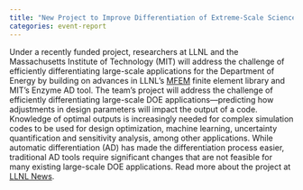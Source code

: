 ```yaml
---
title: "New Project to Improve Differentiation of Extreme-Scale Science Applications"
categories: event-report
---
```


Under a recently funded project, researchers at LLNL and the Massachusetts Institute of Technology (MIT) will address the challenge of efficiently differentiating large-scale applications for the Department of Energy by building on advances in LLNL’s [MFEM](https://mfem.org/) finite element library and MIT’s Enzyme AD tool. The team’s project will address the challenge of efficiently differentiating large-scale DOE applications—predicting how adjustments in design parameters will impact the output of a code. Knowledge of optimal outputs is increasingly needed for complex simulation codes to be used for design optimization, machine learning, uncertainty quantification and sensitivity analysis, among other applications. While automatic differentiation (AD) has made the differentiation process easier, traditional AD tools require significant changes that are not feasible for many existing large-scale DOE applications. Read more about the project at [LLNL News](https://www.llnl.gov/news/doe-funds-llnl-project-improve-differentiation-extreme-scale-science-applications).
